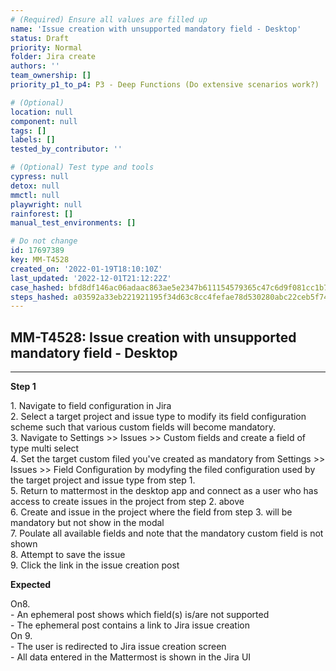 ```yaml
---
# (Required) Ensure all values are filled up
name: 'Issue creation with unsupported mandatory field - Desktop'
status: Draft
priority: Normal
folder: Jira create
authors: ''
team_ownership: []
priority_p1_to_p4: P3 - Deep Functions (Do extensive scenarios work?)

# (Optional)
location: null
component: null
tags: []
labels: []
tested_by_contributor: ''

# (Optional) Test type and tools
cypress: null
detox: null
mmctl: null
playwright: null
rainforest: []
manual_test_environments: []

# Do not change
id: 17697389
key: MM-T4528
created_on: '2022-01-19T18:10:10Z'
last_updated: '2022-12-01T21:12:22Z'
case_hashed: bfd8df146ac06adaac863ae5e2347b611154579365c47c6d9f081cc1b70b5ab1f7c9c08182193ba5c68a45d843cf2a5d
steps_hashed: a03592a33eb221921195f34d63c8cc4fefae78d530280abc22ceb5f7494c69202808e732a4ec89837159484de7004f75
---
```


<!-- (Auto-generated) Based on frontmatter's "key" and "name" -->

## MM-T4528: Issue creation with unsupported mandatory field - Desktop

---

**Step 1**

1\. Navigate to field configuration in Jira\
2\. Select a target project and issue type to modify its field configuration scheme such that various custom fields will become mandatory.\
3\. Navigate to Settings >> Issues >> Custom fields and create a field of type multi select\
4\. Set the target custom filed you've created as mandatory from Settings >> Issues >> Field Configuration by modyfing the filed configuration used by the target project and issue type from step 1.\
5\. Return to mattermost in the desktop app and connect as a user who has access to create issues in the project from step 2. above\
6\. Create and issue in the project where the field from step 3. will be mandatory but not show in the modal\
7\. Poulate all available fields and note that the mandatory custom field is not shown\
8\. Attempt to save the issue\
9\. Click the link in the issue creation post

**Expected**

On8.\
\- An ephemeral post shows which field(s) is/are not supported\
\- The ephemeral post contains a link to Jira issue creation\
On 9.\
\- The user is redirected to Jira issue creation screen\
\- All data entered in the Mattermost is shown in the Jira UI
